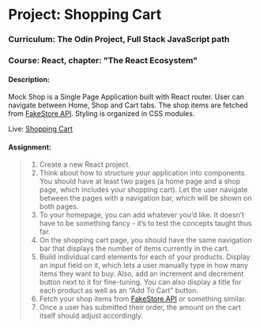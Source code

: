 # Project: Shopping Cart

### Curriculum: The Odin Project, Full Stack JavaScript path

### Course: React, chapter: "The React Ecosystem"

#### Description:

Mock Shop is a Single Page Application built with React router.
User can navigate between Home, Shop and Cart tabs.
The shop items are fetched from [FakeStore API](https://fakestoreapi.com/).
Styling is organized in CSS modules.

Live: [Shopping Cart](https://imatsiuk-shoppingcart.vercel.app/)

#### Assignment:

> 1. Create a new React project.
> 2. Think about how to structure your application into components. You should have at least two pages (a home page and a shop page, which includes your shopping cart). Let the user navigate between the pages with a navigation bar, which will be shown on both pages.
> 3. To your homepage, you can add whatever you’d like. It doesn’t have to be something fancy - it’s to test the concepts taught thus far.
> 4. On the shopping cart page, you should have the same navigation bar that displays the number of items currently in the cart.
> 5. Build individual card elements for each of your products. Display an input field on it, which lets a user manually type in how many items they want to buy. Also, add an increment and decrement button next to it for fine-tuning. You can also display a title for each product as well as an “Add To Cart” button.
> 6. Fetch your shop items from [FakeStore API](https://fakestoreapi.com/) or something similar.
> 7. Once a user has submitted their order, the amount on the cart itself should adjust accordingly.
